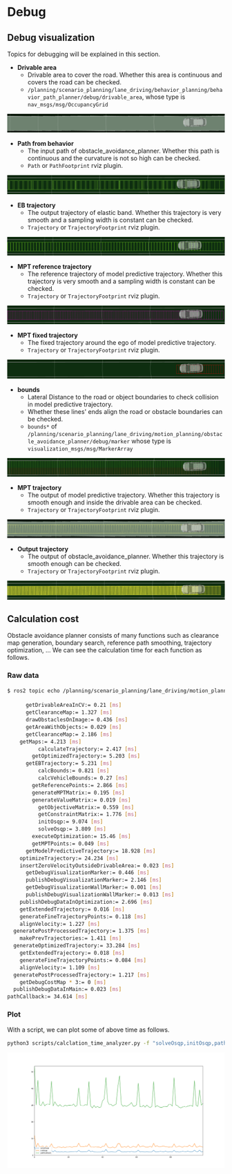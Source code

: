 # Debug

## Debug visualization

Topics for debugging will be explained in this section.

- **Drivable area**
  - Drivable area to cover the road. Whether this area is continuous and covers the road can be checked.
  - `/planning/scenario_planning/lane_driving/behavior_planning/behavior_path_planner/debug/drivable_area`, whose type is `nav_msgs/msg/OccupancyGrid`

![drivable_area](./media/drivable_area.png)

- **Path from behavior**
  - The input path of obstacle_avoidance_planner. Whether this path is continuous and the curvature is not so high can be checked.
  - `Path` or `PathFootprint` rviz plugin.

![behavior_path](./media/behavior_path.png)

- **EB trajectory**
  - The output trajectory of elastic band. Whether this trajectory is very smooth and a sampling width is constant can be checked.
  - `Trajectory` or `TrajectoryFootprint` rviz plugin.

![eb_traj](./media/eb_traj.png)

- **MPT reference trajectory**
  - The reference trajectory of model predictive trajectory. Whether this trajectory is very smooth and a sampling width is constant can be checked.
  - `Trajectory` or `TrajectoryFootprint` rviz plugin.

![mpt_ref_traj](./media/mpt_ref_traj.png)

- **MPT fixed trajectory**
  - The fixed trajectory around the ego of model predictive trajectory.
  - `Trajectory` or `TrajectoryFootprint` rviz plugin.

![mpt_fixed_traj](./media/mpt_fixed_traj.png)

- **bounds**
  - Lateral Distance to the road or object boundaries to check collision in model predictive trajectory.
  - Whether these lines' ends align the road or obstacle boundaries can be checked.
  - `bounds*` of `/planning/scenario_planning/lane_driving/motion_planning/obstacle_avoidance_planner/debug/marker` whose type is `visualization_msgs/msg/MarkerArray`

![bounds](./media/bounds.png)

- **MPT trajectory**
  - The output of model predictive trajectory. Whether this trajectory is smooth enough and inside the drivable area can be checked.
  - `Trajectory` or `TrajectoryFootprint` rviz plugin.

![mpt_traj](./media/mpt_traj.png)

- **Output trajectory**
  - The output of obstacle_avoidance_planner. Whether this trajectory is smooth enough can be checked.
  - `Trajectory` or `TrajectoryFootprint` rviz plugin.

![output_traj](./media/output_traj.png)

## Calculation cost

Obstacle avoidance planner consists of many functions such as clearance map generation, boundary search, reference path smoothing, trajectory optimization, ...
We can see the calculation time for each function as follows.

### Raw data

```sh
$ ros2 topic echo /planning/scenario_planning/lane_driving/motion_planning/obstacle_avoidance_planner/debug/calculation_time --field data

      getDrivableAreaInCV:= 0.21 [ms]
      getClearanceMap:= 1.327 [ms]
      drawObstaclesOnImage:= 0.436 [ms]
      getAreaWithObjects:= 0.029 [ms]
      getClearanceMap:= 2.186 [ms]
    getMaps:= 4.213 [ms]
          calculateTrajectory:= 2.417 [ms]
        getOptimizedTrajectory:= 5.203 [ms]
      getEBTrajectory:= 5.231 [ms]
          calcBounds:= 0.821 [ms]
          calcVehicleBounds:= 0.27 [ms]
        getReferencePoints:= 2.866 [ms]
        generateMPTMatrix:= 0.195 [ms]
        generateValueMatrix:= 0.019 [ms]
          getObjectiveMatrix:= 0.559 [ms]
          getConstraintMatrix:= 1.776 [ms]
          initOsqp:= 9.074 [ms]
          solveOsqp:= 3.809 [ms]
        executeOptimization:= 15.46 [ms]
        getMPTPoints:= 0.049 [ms]
      getModelPredictiveTrajectory:= 18.928 [ms]
    optimizeTrajectory:= 24.234 [ms]
    insertZeroVelocityOutsideDrivableArea:= 0.023 [ms]
      getDebugVisualizationMarker:= 0.446 [ms]
      publishDebugVisualizationMarker:= 2.146 [ms]
      getDebugVisualizationWallMarker:= 0.001 [ms]
      publishDebugVisualizationWallMarker:= 0.013 [ms]
    publishDebugDataInOptimization:= 2.696 [ms]
    getExtendedTrajectory:= 0.016 [ms]
    generateFineTrajectoryPoints:= 0.118 [ms]
    alignVelocity:= 1.227 [ms]
  generatePostProcessedTrajectory:= 1.375 [ms]
    makePrevTrajectories:= 1.411 [ms]
  generateOptimizedTrajectory:= 33.284 [ms]
    getExtendedTrajectory:= 0.018 [ms]
    generateFineTrajectoryPoints:= 0.084 [ms]
    alignVelocity:= 1.109 [ms]
  generatePostProcessedTrajectory:= 1.217 [ms]
    getDebugCostMap * 3:= 0 [ms]
  publishDebugDataInMain:= 0.023 [ms]
pathCallback:= 34.614 [ms]
```

### Plot

With a script, we can plot some of above time as follows.

```sh
python3 scripts/calclation_time_analyzer.py -f "solveOsqp,initOsqp,pathCallback"
```

![calculation_cost_plot](./media/calculation_cost_plot.svg)
